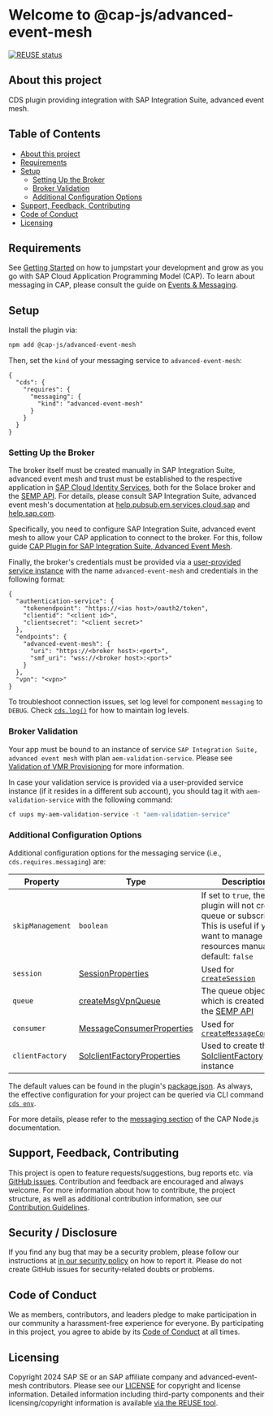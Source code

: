 # Welcome to @cap-js/advanced-event-mesh

[![REUSE status](https://api.reuse.software/badge/github.com/cap-js/advanced-event-mesh)](https://api.reuse.software/info/github.com/cap-js/advanced-event-mesh)



## About this project

CDS plugin providing integration with SAP Integration Suite, advanced event mesh.



## Table of Contents

- [About this project](#about-this-project)
- [Requirements](#requirements)
- [Setup](#setup)
  - [Setting Up the Broker](#setting-up-the-broker)
  - [Broker Validation](#broker-validation)
  - [Additional Configuration Options](#additional-configuration-options)
- [Support, Feedback, Contributing](#support-feedback-contributing)
- [Code of Conduct](#code-of-conduct)
- [Licensing](#licensing)



## Requirements

See [Getting Started](https://cap.cloud.sap/docs/get-started/in-a-nutshell) on how to jumpstart your development and grow as you go with SAP Cloud Application Programming Model (CAP).
To learn about messaging in CAP, please consult the guide on [Events & Messaging](https://cap.cloud.sap/docs/guides/messaging/).



## Setup

Install the plugin via:

```bash
npm add @cap-js/advanced-event-mesh
```

Then, set the `kind` of your messaging service to `advanced-event-mesh`:

```jsonc
{
  "cds": {
    "requires": {
      "messaging": {
        "kind": "advanced-event-mesh"
      }
    }
  }
}
```


### Setting Up the Broker

The broker itself must be created manually in SAP Integration Suite, advanced event mesh and trust must be established to the respective application in [SAP Cloud Identity Services](https://help.sap.com/docs/cloud-identity-services/cloud-identity-services), both for the Solace broker and the [SEMP API](https://docs.solace.com/Admin/SEMP/Using-SEMP.htm).
For details, please consult SAP Integration Suite, advanced event mesh's documentation at [help.pubsub.em.services.cloud.sap](https://help.pubsub.em.services.cloud.sap/Get-Started/get-started-lp.htm) and [help.sap.com](https://help.sap.com/docs/sap-integration-suite/advanced-event-mesh).

Specifically, you need to configure SAP Integration Suite, advanced event mesh to allow your CAP application to connect to the broker.
For this, follow guide [CAP Plugin for SAP Integration Suite, Advanced Event Mesh](https://help.sap.com/docs/sap-integration-suite/advanced-event-mesh/cap-plugin-for-sap-integration-suite-advanced-event-mesh).

Finally, the broker's credentials must be provided via a [user-provided service instance](https://docs.cloudfoundry.org/devguide/services/user-provided.html) with the name `advanced-event-mesh` and credentials in the following format:

```jsonc
{
  "authentication-service": {
    "tokenendpoint": "https://<ias host>/oauth2/token",
    "clientid": "<client id>",
    "clientsecret": "<client secret>"
  },
  "endpoints": {
    "advanced-event-mesh": {
      "uri": "https://<broker host>:<port>",
      "smf_uri": "wss://<broker host>:<port>"
    }
  },
  "vpn": "<vpn>"
}
```

To troubleshoot connection issues, set log level for component `messaging` to `DEBUG`.
Check [`cds.log()`](https://cap.cloud.sap/docs/node.js/cds-log) for how to maintain log levels.


### Broker Validation

Your app must be bound to an instance of service `SAP Integration Suite, advanced event mesh` with plan `aem-validation-service`.
Please see [Validation of VMR Provisioning](https://help.sap.com/docs/sap-integration-suite/advanced-event-mesh/validation-of-vmr-provisioning) for more information.

In case your validation service is provided via a user-provided service instance (if it resides in a different sub account), you should tag it with `aem-validation-service` with the following command:

```bash
cf uups my-aem-validation-service -t "aem-validation-service"
```

### Additional Configuration Options

Additional configuration options for the messaging service (i.e., `cds.requires.messaging`) are:

| Property | Type | Description |
| --- | --- | --- |
| `skipManagement` | `boolean` | If set to `true`, the plugin will not create a queue or subscription. This is useful if you want to manage these resources manually, default: `false` |
| `session` | [SessionProperties](https://docs.solace.com/API-Developer-Online-Ref-Documentation/nodejs/solace.SessionProperties.html) | Used for [`createSession`](https://docs.solace.com/API-Developer-Online-Ref-Documentation/nodejs/solace.SolclientFactory.html#createSession) |
| `queue`   | [createMsgVpnQueue](https://docs.solace.com/API-Developer-Online-Ref-Documentation/swagger-ui/software-broker/config/index.html#/msgVpn/createMsgVpnQueue) | The queue object which is created via the [SEMP API](https://docs.solace.com/Admin/SEMP/Using-SEMP.htm) |
| `consumer` | [MessageConsumerProperties](https://docs.solace.com/API-Developer-Online-Ref-Documentation/nodejs/solace.MessageConsumerProperties.html) | Used for [`createMessageConsumer`](https://docs.solace.com/API-Developer-Online-Ref-Documentation/nodejs/solace.Session.html#createMessageConsumer) |
| `clientFactory` | [SolclientFactoryProperties](https://docs.solace.com/API-Developer-Online-Ref-Documentation/nodejs/solace.SolclientFactoryProperties.html#SolclientFactoryProperties) | Used to create the [SolclientFactory](https://docs.solace.com/API-Developer-Online-Ref-Documentation/nodejs/solace.SolclientFactory.html) instance |

The default values can be found in the plugin's [package.json](https://github.com/cap-js/advanced-event-mesh/blob/main/package.json).
As always, the effective configuration for your project can be queried via CLI command [`cds env`](https://cap.cloud.sap/docs/node.js/cds-env).

For more details, please refer to the [messaging section](https://cap.cloud.sap/docs/node.js/messaging) of the CAP Node.js documentation.



## Support, Feedback, Contributing

This project is open to feature requests/suggestions, bug reports etc. via [GitHub issues](https://github.com/cap-js/advanced-event-mesh/issues). Contribution and feedback are encouraged and always welcome. For more information about how to contribute, the project structure, as well as additional contribution information, see our [Contribution Guidelines](CONTRIBUTING.md).



## Security / Disclosure

If you find any bug that may be a security problem, please follow our instructions at [in our security policy](https://github.com/cap-js/advanced-event-mesh/security/policy) on how to report it. Please do not create GitHub issues for security-related doubts or problems.



## Code of Conduct

We as members, contributors, and leaders pledge to make participation in our community a harassment-free experience for everyone. By participating in this project, you agree to abide by its [Code of Conduct](https://github.com/cap-js/.github/blob/main/CODE_OF_CONDUCT.md) at all times.



## Licensing

Copyright 2024 SAP SE or an SAP affiliate company and advanced-event-mesh contributors. Please see our [LICENSE](LICENSE) for copyright and license information. Detailed information including third-party components and their licensing/copyright information is available [via the REUSE tool](https://api.reuse.software/info/github.com/cap-js/advanced-event-mesh).
